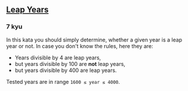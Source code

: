 <h2><a href=https://www.codewars.com/kata/526c7363236867513f0005ca/train/javascript target="_blank">Leap Years</a></h2><h3>7 kyu</h3><p>In this kata you should simply determine, whether a given year is a leap year or not. In case you don't know the rules, here they are:</p><ul><li>Years divisible by 4 are leap years,</li><li>but years divisible by 100 are <strong>not</strong> leap years,</li><li>but years divisible by 400 are leap years.</li></ul><p>Tested years are in range <code>1600 ≤ year ≤ 4000</code>.</p>